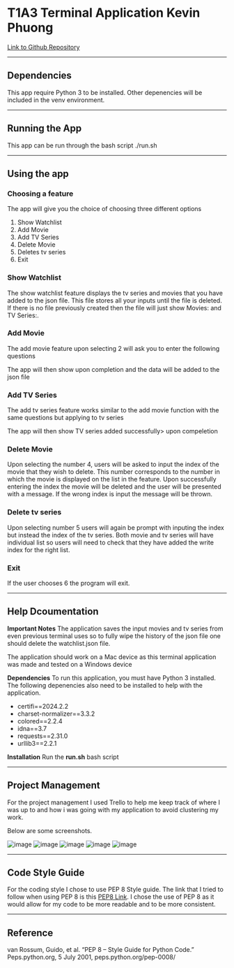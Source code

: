 # T1A3 Terminal Application Kevin Phuong

[Link to Github Repository](https://github.com/k3vinphuong/T1A3TerminalApplication)

---

## Dependencies

This app require Python 3 to be installed. Other depenencies will be included in the venv environment.

---

## Running the App

This app can be run through the bash script ./run.sh

---

## Using the app

### Choosing a feature

The app will give you the choice of choosing three different options
1. Show Watchlist
2. Add Movie
3. Add TV Series
4. Delete Movie
5. Deletes tv series
6. Exit

### Show Watchlist

The show watchlist feature displays the tv series and movies that you have added to the json file. This file stores all your inputs until the file is deleted. If there is no file previously created then the file will just show Movies: and TV Series:.

### Add Movie

The add movie feature upon selecting 2 will ask you to enter the following questions 

<Enter movie title:>
<Enter rating:>
<Is it completed? (yes/no):>

The app will then show <Movie added successfully> upon completion and the data will be added to the json file

### Add TV Series

The add tv series feature works similar to the add movie function with the same questions but applying to tv series

<Enter TV series title:>
<Enter rating:>
<Is it completed (yes/no):>

The app will then show TV series added successfully> upon compeletion

### Delete Movie

Upon selecting the number 4, users will be asked to input the index of the movie that they wish to delete. This number corresponds to the number in which the movie is displayed on the list in the <Show Watchlist> feature. Upon successfully entering the index the movie will be deleted and the user will be presented with a <Movie deleted successfully> message. If the wrong index is input the <Invalid movie index> message will be thrown.

### Delete tv series

Upon selecting number 5 users will again be prompt with inputing the index but instead the index of the tv series. Both movie and tv series will have individual list so users will need to check that they have added the write index for the right list.

### Exit

If the user chooses 6 the program will exit. 

---

## Help Dcoumentation 

**Important Notes**
The application saves the input movies and tv series from even previous terminal uses so to fully wipe the history of the json file one should delete the watchlist.json file. 

The application should work on a Mac device as this terminal application was made and tested on a Windows device

**Dependencies**
To run this application, you must have Python 3 installed. The following depenencies also need to be installed to help with the application.
- certifi==2024.2.2
- charset-normalizer==3.3.2
- colored==2.2.4
- idna==3.7
- requests==2.31.0
- urllib3==2.2.1

**Installation**
Run the **run.sh** bash script

---

## Project Management
For the project management I used Trello to help me keep track of where I was up to and how i was going with my application to avoid clustering my work.

Below are some screenshots.

![image](https://github.com/k3vinphuong/T1A3TerminalApplication/assets/161548597/9277fed5-0f59-41cd-8869-2cf56e3ddd9e)
![image](https://github.com/k3vinphuong/T1A3TerminalApplication/assets/161548597/b60822af-7d93-4f15-b5de-ee790d338a03)
![image](https://github.com/k3vinphuong/T1A3TerminalApplication/assets/161548597/4e3a6a07-dc77-4060-8a8e-5b0305e2436c)
![image](https://github.com/k3vinphuong/T1A3TerminalApplication/assets/161548597/1d81a664-403a-45fc-9c94-d6433c841f51)
![image](https://github.com/k3vinphuong/T1A3TerminalApplication/assets/161548597/c5f4045a-2708-489b-aaa7-f68d669ab8d3)

---

## Code Style Guide
For the coding style I chose to use PEP 8 Style guide. The link that I tried to follow when using PEP 8 is this [PEP8 Link](https://peps.python.org/pep-0008/). I chose the use of PEP 8 as it would allow for my code to be more readable and to be more consistent. 

---

## Reference

van Rossum, Guido, et al. “PEP 8 – Style Guide for Python Code.” Peps.python.org, 5 July 2001, peps.python.org/pep-0008/















